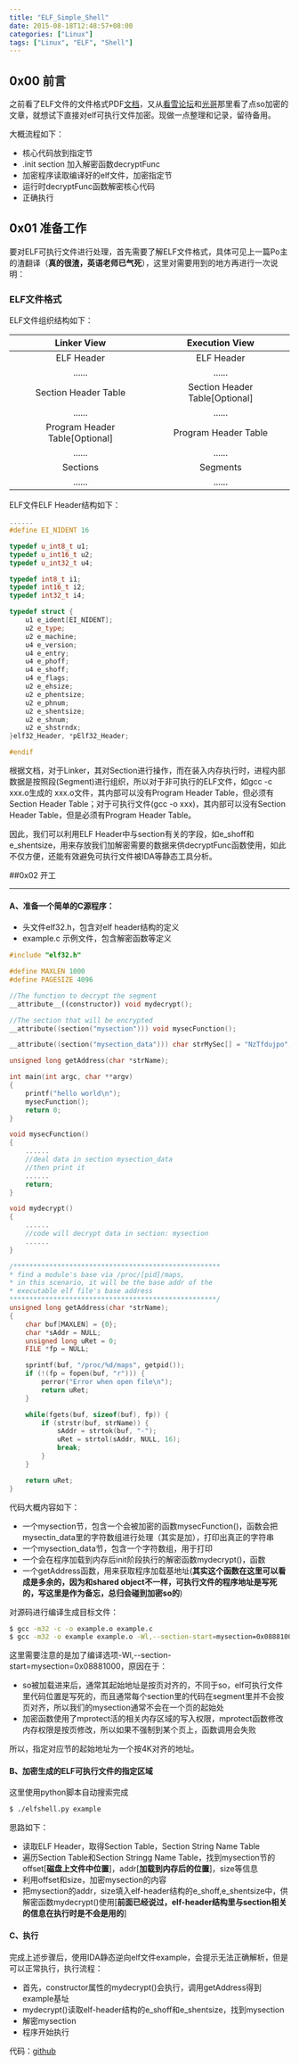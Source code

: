 ```yaml
---
title: "ELF_Simple_Shell"
date: 2015-08-18T12:48:57+08:00
categories: ["Linux"]
tags: ["Linux", "ELF", "Shell"]
---
```


## 0x00 前言

之前看了ELF文件的文件格式PDF[文档](http://flint.cs.yale.edu/cs422/doc/ELF_Format.pdf)，又从[看雪论坛](http://bbs.pediy.com/showthread.php?t=191649)和[光哥](http://www.burningcodes.net/)那里看了点so加密的文章，就想试下直接对elf可执行文件加密。现做一点整理和记录，留待备用。

大概流程如下：

+ 核心代码放到指定节
+ .init section 加入解密函数decryptFunc
+ 加密程序读取编译好的elf文件，加密指定节
+ 运行时decryptFunc函数解密核心代码
+ 正确执行

## 0x01 准备工作

要对ELF可执行文件进行处理，首先需要了解ELF文件格式，具体可见上一篇Po主的渣翻译（**真的很渣，英语老师已气死**），这里对需要用到的地方再进行一次说明：

### ELF文件格式

ELF文件组织结构如下：

|Linker View|Execution View|
|:-:|:-:|
|ELF Header|ELF Header|
|......|......|
|Section Header Table|Section Header Table[Optional]|
|......|......|
|Program Header Table[Optional]|Program Header Table|
|......|......|
|Sections|Segments|
|......|......|

ELF文件ELF Header结构如下：

```cpp
......
#define EI_NIDENT 16

typedef u_int8_t u1;
typedef u_int16_t u2;
typedef u_int32_t u4;

typedef int8_t i1;
typedef int16_t i2;
typedef int32_t i4;

typedef struct {
    u1 e_ident[EI_NIDENT];
    u2 e_type;
    u2 e_machine;
    u4 e_version;
    u4 e_entry;
    u4 e_phoff;
    u4 e_shoff;
    u4 e_flags;
    u2 e_ehsize;
    u2 e_phentsize;
    u2 e_phnum;
    u2 e_shentsize;
    u2 e_shnum;
    u2 e_shstrndx;
}elf32_Header, *pElf32_Header;

#endif

```

根据文档，对于Linker，其对Section进行操作，而在装入内存执行时，进程内部数据是按照段(Segment)进行组织，所以对于非可执行的ELF文件，如gcc -c xxx.o生成的 xxx.o文件，其内部可以没有Program Header Table，但必须有Section Header Table；对于可执行文件(gcc -o xxx)，其内部可以没有Section Header Table，但是必须有Program Header Table。

因此，我们可以利用ELF Header中与section有关的字段，如e_shoff和e_shentsize，用来存放我们加解密需要的数据来供decryptFunc函数使用，如此不仅方便，还能有效避免可执行文件被IDA等静态工具分析。

##0x02 开工

-----

#### A、准备一个简单的C源程序：

+ 头文件elf32.h，包含对elf header结构的定义
+ example.c 示例文件，包含解密函数等定义

```cpp
#include "elf32.h"

#define MAXLEN 1000
#define PAGESIZE 4096

//The function to decrypt the segment
__attribute__((constructor)) void mydecrypt();

//The section that will be encrypted
__attribute((section("mysection"))) void mysecFunction();

__attribute((section("mysection_data"))) char strMySec[] = "NzTfdujpo";

unsigned long getAddress(char *strName);

int main(int argc, char **argv)
{
    printf("hello world\n");
    mysecFunction();
    return 0;
}

void mysecFunction()
{
    ......
	//deal data in section mysection_data
	//then print it
	......
    return;
}

void mydecrypt()
{
	......
	//code will decrypt data in section: mysection
	......
}

/****************************************************
* find a module's base via /proc/[pid]/maps,
* in this scenario, it will be the base addr of the
* executable elf file's base address
****************************************************/
unsigned long getAddress(char *strName);
{
    char buf[MAXLEN] = {0};
    char *sAddr = NULL;
    unsigned long uRet = 0;
    FILE *fp = NULL;

    sprintf(buf, "/proc/%d/maps", getpid());
    if (!(fp = fopen(buf, "r"))) {
        perror("Error when open file\n");
        return uRet;
    }

    while(fgets(buf, sizeof(buf), fp)) {
        if (strstr(buf, strName)) {
            sAddr = strtok(buf, "-");
            uRet = strtol(sAddr, NULL, 16);
            break;
        }
    }

    return uRet;
}

```

代码大概内容如下：

+ 一个mysection节，包含一个会被加密的函数mysecFunction()，函数会把mysectin_data里的字符数组进行处理（其实是加），打印出真正的字符串
+ 一个mysection_data节，包含一个字符数组，用于打印
+ 一个会在程序加载到内存后init阶段执行的解密函数mydecrypt()，函数
+ 一个getAddress函数，用来获取程序加载基地址(**其实这个函数在这里可以看成是多余的，因为和shared object不一样，可执行文件的程序地址是写死的，写这里是作为备忘，总归会碰到加密so的**)

对源码进行编译生成目标文件：

```bash
$ gcc -m32 -c -o example.o example.c
$ gcc -m32 -o example example.o -Wl,--section-start=mysection=0x08881000
```

这里需要注意的是加了编译选项-Wl,--section-start=mysection=0x08881000，原因在于：

+ so被加载进来后，通常其起始地址是按页对齐的，不同于so，elf可执行文件里代码位置是写死的，而且通常每个section里的代码在segment里并不会按页对齐，所以我们的mysection通常不会在一个页的起始处
+ 加密函数使用了mprotect活的相关内存区域的写入权限，mprotect函数修改内存权限是按页修改，所以如果不强制到某个页上，函数调用会失败

所以，指定对应节的起始地址为一个按4K对齐的地址。

#### B、加密生成的ELF可执行文件的指定区域

这里使用python脚本自动搜索完成
```bash
$ ./elfshell.py example
```
思路如下：

+ 读取ELF Header，取得Section Table，Section String Name Table
+ 遍历Section Table和Section Stringg Name Table，找到mysection节的offset[**磁盘上文件中位置**]，addr[**加载到内存后的位置**]，size等信息
+ 利用offset和size，加密mysection的内容
+ 把mysection的addr，size填入elf-header结构的e_shoff,e_shentsize中，供解密函数mydecrypt()使用[**前面已经说过，elf-header结构里与section相关的信息在执行时是不会是用的**]

#### C、执行

完成上述步骤后，使用IDA静态逆向elf文件example，会提示无法正确解析，但是可以正常执行，执行流程：

+ 首先，constructor属性的mydecrypt()会执行，调用getAddress得到example基址
+ mydecrypt()读取elf-header结构的e_shoff和e_shentsize，找到mysection
+ 解密mysection
+ 程序开始执行

代码：[github](https://github.com/ExiaHan/ELF_Shell)